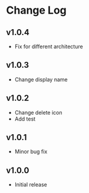 # Change Log

## v1.0.4

- Fix for different architecture

## v1.0.3

- Change display name

## v1.0.2

- Change delete icon
- Add test

## v1.0.1

- Minor bug fix

## v1.0.0

- Initial release
